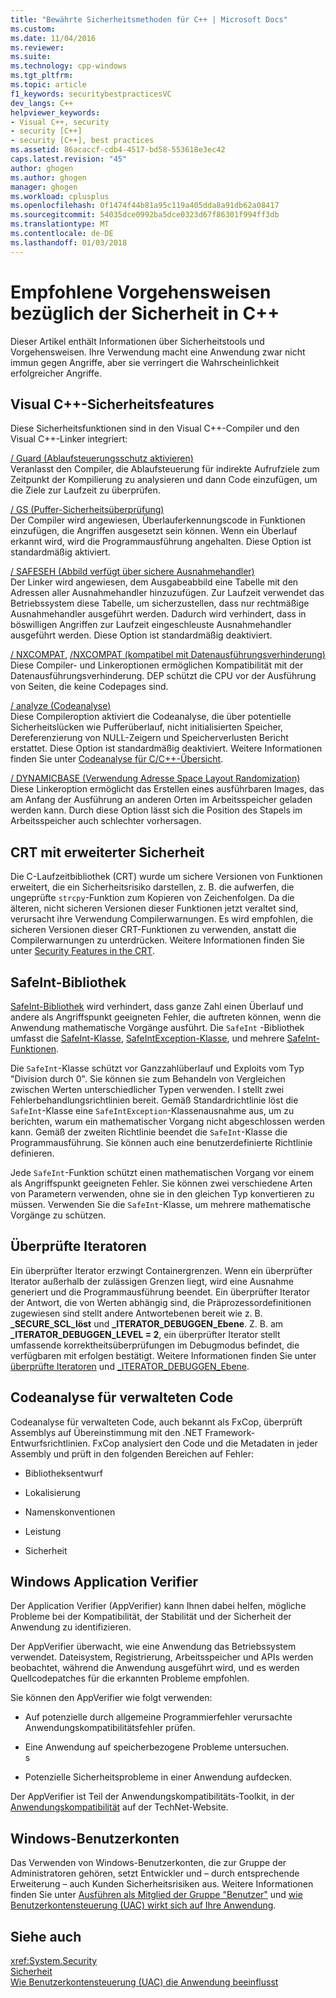 ```yaml
---
title: "Bewährte Sicherheitsmethoden für C++ | Microsoft Docs"
ms.custom: 
ms.date: 11/04/2016
ms.reviewer: 
ms.suite: 
ms.technology: cpp-windows
ms.tgt_pltfrm: 
ms.topic: article
f1_keywords: securitybestpracticesVC
dev_langs: C++
helpviewer_keywords:
- Visual C++, security
- security [C++]
- security [C++], best practices
ms.assetid: 86acaccf-cdb4-4517-bd58-553618e3ec42
caps.latest.revision: "45"
author: ghogen
ms.author: ghogen
manager: ghogen
ms.workload: cplusplus
ms.openlocfilehash: 0f1474f44b81a95c119a405dda8a91db62a08417
ms.sourcegitcommit: 54035dce0992ba5dce0323d67f86301f994ff3db
ms.translationtype: MT
ms.contentlocale: de-DE
ms.lasthandoff: 01/03/2018
---
```

# <a name="security-best-practices-for-c"></a>Empfohlene Vorgehensweisen bezüglich der Sicherheit in C++
Dieser Artikel enthält Informationen über Sicherheitstools und Vorgehensweisen. Ihre Verwendung macht eine Anwendung zwar nicht immun gegen Angriffe, aber sie verringert die Wahrscheinlichkeit erfolgreicher Angriffe.  
  
## <a name="visual-c-security-features"></a>Visual C++-Sicherheitsfeatures  
 Diese Sicherheitsfunktionen sind in den Visual C++-Compiler und den Visual C++-Linker integriert:  
  
 [/ Guard (Ablaufsteuerungsschutz aktivieren)](../build/reference/guard-enable-control-flow-guard.md)  
 Veranlasst den Compiler, die Ablaufsteuerung für indirekte Aufrufziele zum Zeitpunkt der Kompilierung zu analysieren und dann Code einzufügen, um die Ziele zur Laufzeit zu überprüfen.  
  
 [/ GS (Puffer-Sicherheitsüberprüfung)](../build/reference/gs-buffer-security-check.md)  
 Der Compiler wird angewiesen, Überlauferkennungscode in Funktionen einzufügen, die Angriffen ausgesetzt sein können. Wenn ein Überlauf erkannt wird, wird die Programmausführung angehalten. Diese Option ist standardmäßig aktiviert.  
  
 [/ SAFESEH (Abbild verfügt über sichere Ausnahmehandler)](../build/reference/safeseh-image-has-safe-exception-handlers.md)  
 Der Linker wird angewiesen, dem Ausgabeabbild eine Tabelle mit den Adressen aller Ausnahmehandler hinzuzufügen. Zur Laufzeit verwendet das Betriebssystem diese Tabelle, um sicherzustellen, dass nur rechtmäßige Ausnahmehandler ausgeführt werden. Dadurch wird verhindert, dass in böswilligen Angriffen zur Laufzeit eingeschleuste Ausnahmehandler ausgeführt werden. Diese Option ist standardmäßig deaktiviert.  
  
 [/ NXCOMPAT](../build/reference/nxcompat.md),  [ /NXCOMPAT (kompatibel mit Datenausführungsverhinderung)](../build/reference/nxcompat-compatible-with-data-execution-prevention.md)  
 Diese Compiler- und Linkeroptionen ermöglichen Kompatibilität mit der Datenausführungsverhinderung. DEP schützt die CPU vor der Ausführung von Seiten, die keine Codepages sind.  
  
 [/ analyze (Codeanalyse)](../build/reference/analyze-code-analysis.md)  
 Diese Compileroption aktiviert die Codeanalyse, die über potentielle Sicherheitslücken wie Pufferüberlauf, nicht initialisierten Speicher, Dereferenzierung von NULL-Zeigern und Speicherverlusten Bericht erstattet. Diese Option ist standardmäßig deaktiviert. Weitere Informationen finden Sie unter [Codeanalyse für C/C++-Übersicht](/visualstudio/code-quality/code-analysis-for-c-cpp-overview).  
  
 [/ DYNAMICBASE (Verwendung Adresse Space Layout Randomization)](../build/reference/dynamicbase-use-address-space-layout-randomization.md)  
 Diese Linkeroption ermöglicht das Erstellen eines ausführbaren Images, das am Anfang der Ausführung an anderen Orten im Arbeitsspeicher geladen werden kann. Durch diese Option lässt sich die Position des Stapels im Arbeitsspeicher auch schlechter vorhersagen.  
  
## <a name="security-enhanced-crt"></a>CRT mit erweiterter Sicherheit  
 Die C-Laufzeitbibliothek (CRT) wurde um sichere Versionen von Funktionen erweitert, die ein Sicherheitsrisiko darstellen, z. B. die aufwerfen, die ungeprüfte `strcpy`-Funktion zum Kopieren von Zeichenfolgen. Da die älteren, nicht sicheren Versionen dieser Funktionen jetzt veraltet sind, verursacht ihre Verwendung Compilerwarnungen. Es wird empfohlen, die sicheren Versionen dieser CRT-Funktionen zu verwenden, anstatt die Compilerwarnungen zu unterdrücken. Weitere Informationen finden Sie unter [Security Features in the CRT](../c-runtime-library/security-features-in-the-crt.md).  
  
## <a name="safeint-library"></a>SafeInt-Bibliothek  
 [SafeInt-Bibliothek](../windows/safeint-library.md) wird verhindert, dass ganze Zahl einen Überlauf und andere als Angriffspunkt geeigneten Fehler, die auftreten können, wenn die Anwendung mathematische Vorgänge ausführt. Die `SafeInt` -Bibliothek umfasst die [SafeInt-Klasse](../windows/safeint-class.md), [SafeIntException-Klasse](../windows/safeintexception-class.md), und mehrere [SafeInt-Funktionen](../windows/safeint-functions.md).  
  
 Die `SafeInt`-Klasse schützt vor Ganzzahlüberlauf und Exploits vom Typ "Division durch 0". Sie können sie zum Behandeln von Vergleichen zwischen Werten unterschiedlicher Typen verwenden. I stellt zwei Fehlerbehandlungsrichtlinien bereit. Gemäß Standardrichtlinie löst die `SafeInt`-Klasse eine `SafeIntException`-Klassenausnahme aus, um zu berichten, warum ein mathematischer Vorgang nicht abgeschlossen werden kann. Gemäß der zweiten Richtlinie beendet die `SafeInt`-Klasse die Programmausführung. Sie können auch eine benutzerdefinierte Richtlinie definieren.  
  
 Jede `SafeInt`-Funktion schützt einen mathematischen Vorgang vor einem als Angriffspunkt geeigneten Fehler. Sie können zwei verschiedene Arten von Parametern verwenden, ohne sie in den gleichen Typ konvertieren zu müssen. Verwenden Sie die `SafeInt`-Klasse, um mehrere mathematische Vorgänge zu schützen.  
  
## <a name="checked-iterators"></a>Überprüfte Iteratoren  
 Ein überprüfter Iterator erzwingt Containergrenzen. Wenn ein überprüfter Iterator außerhalb der zulässigen Grenzen liegt, wird eine Ausnahme generiert und die Programmausführung beendet. Ein überprüfter Iterator der Antwort, die von Werten abhängig sind, die Präprozessordefinitionen zugewiesen sind stellt andere Antwortebenen bereit wie z. B.  **\_SECURE\_SCL\_löst** und  **\_ITERATOR\_DEBUGGEN\_Ebene**. Z. B. am  **\_ITERATOR\_DEBUGGEN\_LEVEL = 2**, ein überprüfter Iterator stellt umfassende korrektheitsüberprüfungen im Debugmodus befindet, die verfügbaren mit erfolgen bestätigt. Weitere Informationen finden Sie unter [überprüfte Iteratoren](../standard-library/checked-iterators.md) und [ \_ITERATOR\_DEBUGGEN\_Ebene](../standard-library/iterator-debug-level.md).  
  
## <a name="code-analysis-for-managed-code"></a>Codeanalyse für verwalteten Code  
 Codeanalyse für verwalteten Code, auch bekannt als FxCop, überprüft Assemblys auf Übereinstimmung mit den .NET Framework-Entwurfsrichtlinien. FxCop analysiert den Code und die Metadaten in jeder Assembly und prüft in den folgenden Bereichen auf Fehler:  
  
-   Bibliotheksentwurf  
  
-   Lokalisierung  
  
-   Namenskonventionen   
  
-   Leistung  
  
-   Sicherheit  
  
## <a name="windows-application-verifier"></a>Windows Application Verifier  
 Der Application Verifier (AppVerifier) kann Ihnen dabei helfen, mögliche Probleme bei der Kompatibilität, der Stabilität und der Sicherheit der Anwendung zu identifizieren.  
  
 Der AppVerifier überwacht, wie eine Anwendung das Betriebssystem verwendet. Dateisystem, Registrierung, Arbeitsspeicher und APIs werden beobachtet, während die Anwendung ausgeführt wird, und es werden Quellcodepatches für die erkannten Probleme empfohlen.  
  
 Sie können den AppVerifier wie folgt verwenden:  
  
-   Auf potenzielle durch allgemeine Programmierfehler verursachte Anwendungskompatibilitätsfehler prüfen.  
  
-   Eine Anwendung auf speicherbezogene Probleme untersuchen.  
  s
-   Potenzielle Sicherheitsprobleme in einer Anwendung aufdecken.  
  
 Der AppVerifier ist Teil der Anwendungskompatibilitäts-Toolkit, in der [Anwendungskompatibilität](http://go.microsoft.com/fwlink/p/?linkid=91277) auf der TechNet-Website.  
  

## <a name="windows-user-accounts"></a>Windows-Benutzerkonten  
 Das Verwenden von Windows-Benutzerkonten, die zur Gruppe der Administratoren gehören, setzt Entwickler und – durch entsprechende Erweiterung – auch Kunden Sicherheitsrisiken aus. Weitere Informationen finden Sie unter [Ausführen als Mitglied der Gruppe "Benutzer"](running-as-a-member-of-the-users-group.md) und [wie Benutzerkontensteuerung (UAC) wirkt sich auf Ihre Anwendung](how-user-account-control-uac-affects-your-application.md).  
  
## <a name="see-also"></a>Siehe auch  
 <xref:System.Security>   
 [Sicherheit](/dotnet/standard/security/index)   
 [Wie Benutzerkontensteuerung (UAC) die Anwendung beeinflusst](how-user-account-control-uac-affects-your-application.md)